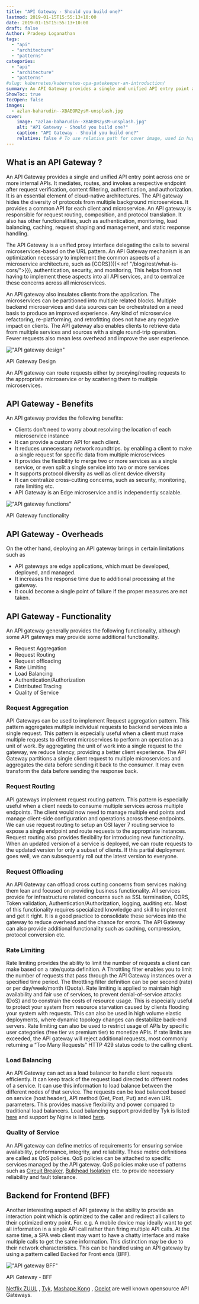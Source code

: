 ```yaml
---
title: "API Gateway - Should you build one?"
lastmod: 2019-01-15T15:55:13+10:00
date: 2019-01-15T15:55:13+10:00
draft: false
Author: Pradeep Loganathan
tags: 
  - "api"
  - "architecture"
  - "patterns"
categories:
  - "api"
  - "architecture"
  - "patterns"
#slug: kubernetes/kubernetes-opa-gatekeeper-an-introduction/
summary: An API Gateway provides a single and unified API entry point across one or more internal APIs. It mediates, routes, and invokes a respective endpoint after request verification, content filtering, authentication, and authorization.
ShowToc: true
TocOpen: false
images:
  - azlan-baharudin--XBAEOR2ysM-unsplash.jpg
cover:
    image: "azlan-baharudin--XBAEOR2ysM-unsplash.jpg"
    alt: "API Gateway - Should you build one?"
    caption: "API Gateway - Should you build one?"
    relative: false # To use relative path for cover image, used in hugo Page-bundles
---
```


## What is an API Gateway ?

An API Gateway provides a single and unified API entry point across one or more internal APIs. It mediates, routes, and invokes a respective endpoint after request verification, content filtering, authentication, and authorization. It is an essential element of cloud-native architectures. The API gateway hides the diversity of protocols from multiple background microservices. It provides a common API for each client and microservice. An API gateway is responsible for request routing, composition, and protocol translation. It also has other functionalities, such as authentication, monitoring, load balancing, caching, request shaping and management, and static response handling.

The API Gateway is a unified proxy interface delegating the calls to several microservices-based on the URL pattern. An API Gateway mechanism is an optimization necessary to implement the common aspects of a microservice architecture, such as [CORS]({{< ref "/blog/rest/what-is-cors/">}}), authentication, security, and monitoring, This helps from not having to implement these aspects into all API services, and to centralize these concerns across all microservices.

An API gateway also insulates clients from the application. The microservices can be partitioned into multiple related blocks. Multiple backend microservices and data sources can be orchestrated on a need basis to produce an improved experience. Any kind of microservice refactoring, re-platforming, and retrofitting does not have any negative impact on clients. The API gateway also enables clients to retrieve data from multiple services and sources with a single round-trip operation. Fewer requests also mean less overhead and improve the user experience.

!["API gateway design"](images/API-gateway-design.png)

API Gateway Design

An API gateway can route requests either by proxying/routing requests to the appropriate microservice or by scattering them to multiple microservices.

## API Gateway - Benefits

An API gateway provides the following benefits:

- Clients don't need to worry about resolving the location of each microservice instance
- It can provide a custom API for each client.
- It reduces unnecessary network roundtrips. by enabling a client to make a single request for specific data from multiple microservices
- It provides the flexibility to merge two or more services as a single service, or even split a single service into two or more services
- It supports protocol diversity as well as client device diversity
- It can centralize cross-cutting concerns, such as security, monitoring, rate limiting etc.
- API Gateway is an Edge microservice and is independently scalable.

!["API gateway functions"](images/API-gateway-Functions.png)

API Gateway functionality

## API Gateway - Overheads

On the other hand, deploying an API gateway brings in certain limitations such as

- API gateways are edge applications, which must be developed, deployed, and managed.
- It increases the response time due to additional processing at the gateway.
- It could become a single point of failure if the proper measures are not taken.

## API Gateway - Functionality

An API gateway generally provides the following functionality, although some API gateways may provide some additional functionality.

- Request Aggregation
- Request Routing
- Request offloading
- Rate Limiting
- Load Balancing
- Authentication/Authorization
- Distributed Tracing
- Quality of Service

### Request Aggregation

API Gateways can be used to implement Request aggregation pattern. This pattern aggregates multiple individual requests to backend services into a single request. This pattern is especially useful when a client must make multiple requests to different microservices to perform an operation as a unit of work. By aggregating the unit of work into a single request to the gateway, we reduce latency, providing a better client experience. The API Gateway partitions a single client request to multiple microservices and aggregates the data before sending it back to the consumer. It may even transform the data before sending the response back.

### Request Routing

API gateways implement request routing pattern. This pattern is especially useful when a client needs to consume multiple services across multiple endpoints. The client would now need to manage multiple end points and manage client-side configuration and operations across these endpoints. We can use request routing to setup an OSI layer 7 routing service to expose a single endpoint and route requests to the appropriate instances. Request routing also provides flexibility for introducing new functionality. When an updated version of a service is deployed, we can route requests to the updated version for only a subset of clients. If this partial deployment goes well, we can subsequently roll out the latest version to everyone.

### Request Offloading

An API Gateway can offload cross cutting concerns from services making them lean and focused on providing business functionality. All services provide for infrastructure related concerns such as SSL termination, CORS, Token validation, Authentication/Authorization, logging, auditing etc. Most of this functionality requires specialized knowledge and skill to implement and get it right. It is a good practice to consolidate these services into the gateway to reduce overhead and the chance for errors. The API Gateway can also provide additional functionality such as caching, compression, protocol conversion etc.

### Rate Limiting

Rate limiting provides the ability to limit the number of requests a client can make based on a rate/quota definition. A Throttling filter enables you to limit the number of requests that pass through the API Gateway instances over a specified time period. The throttling filter definition can be per second (rate) or per day/week/month (Quota). Rate limiting is applied to maintain high availability and fair use of services, to prevent denial-of-service attacks (DoS) and to constrain the costs of resource usage. This is especially useful to protect your system from resource starvation caused by clients flooding your system with requests. This can also be used in high volume elastic deployments, where dynamic topology changes can destabilize back-end servers. Rate limiting can also be used to restrict usage of APIs by specific user categories (free tier vs premium tier) to monetize APIs. If rate limits are exceeded, the API gateway will reject additional requests, most commonly returning a “Too Many Requests” HTTP 429 status code to the calling client.

### Load Balancing

An API Gateway can act as a load balancer to handle client requests efficiently. It can keep track of the request load directed to different nodes of a service. It can use this information to load balance between the different nodes of that service. The requests can be load balanced based on service (host header), API method (Get, Post, Put) and even URL parameters. This provides massive flexibility and power compared to traditional load balancers. Load balancing support provided by Tyk is listed [here](https://tyk.io/docs/planning-for-production/ensure-high-availability/load-balancing/) and support by Nginx is listed [here](https://www.nginx.com/blog/consolidating-your-api-gateway-and-load-balancer-with-nginx/).

### Quality of Service

An API gateway can define metrics of requirements for ensuring service availability, performance, integrity, and reliability. These metric definitions are called as QoS policies. QoS policies can be attached to specific services managed by the API gateway. QoS policies make use of patterns such as [Circuit Breaker](https://pradeepl.com/patterns/circuit-breaker-pattern/), [Bulkhead Isolation](https://pradeepl.com/patterns/bulkhead-isolation/) etc. to provide necessary reliability and fault tolerance.

## Backend for Frontend (BFF)

Another interesting aspect of API gateway is the ability to provide an interaction point which is optimized to the caller and redirect all callers to their optimized entry point. For. e.g. A mobile device may ideally want to get all information in a single API call rather than firing multiple API calls. At the same time, a SPA web client may want to have a chatty interface and make multiple calls to get the same information. This distinction may be due to their network characteristics. This can be handled using an API gateway by using a pattern called Backed for Front ends (BFF).

!["API gateway BFF"](images/API-Gateway-BFF.jpg)

API Gateway - BFF

[Netflix ZUUL](https://github.com/Netflix/zuul) , [Tyk](https://tyk.io/api-gateway/open-source/), [Mashape Kong](https://github.com/Kong/kong) , [Ocelot](https://github.com/ThreeMammals/Ocelot) are well known opensource API Gateways.
